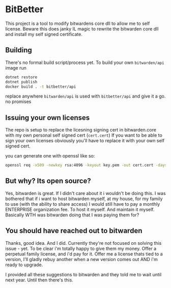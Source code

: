 # BitBetter

This project is a tool to modify bitwardens core dll to allow me to self license.
Beware this does janky IL magic to rewrite the bitwarden core dll and install my self signed certificate.

## Building

There's no formal build script/process yet. To build your own `bitwarden/api` image run
```bash
dotnet restore
dotnet publish
docker build . -t bitbetter/api
```

replace anywhere `bitwarden/api` is used with `bitbetter/api` and give it a go. no promises

## Issuing your own licenses

The repo is setup to replace the licesning signing cert in bitwarden.core with my own personal self signed cert (`cert.cert`)
If you want to be able to sign your own licenses obviously you'll have to replace it with your own self signed cert.

you can generate one with openssl like so:
```bash
openssl req -x509 -newkey rsa:4096 -keyout key.pem -out cert.cert -days 36500 -outform DER
```

## But why? Its open source?

Yes, bitwarden is great. If I didn't care about it i wouldn't be doing this.
I was bothered that if i want to host bitwarden myself, at my house, 
for my family to use (with the ability to share access) I would still have to pay a monthly ENTERPRISE organization fee.
To host it myself. And maintain it myself. Basically WTH was bitwarden doing that I was paying them for?

## You should have reached out to bitwarden

Thanks, good idea. And I did. Currently they're not focused on solving this issue - yet. 
To be clear i'm totally happy to give them my money. Offer a perpetual family license, and i'd pay for it. 
Offer me a license thats tied to a version, I'll gladly rebuy another when a new version comes out AND i'm ready to upgrade.

I provided all these suggestions to bitwarden and they told me to wait until next year. Until then there's this.
